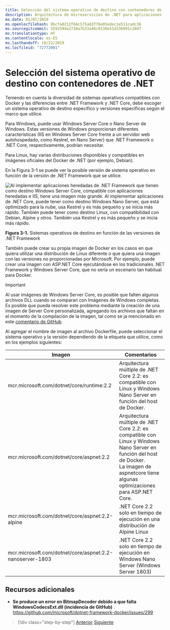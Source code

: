 ```yaml
---
title: Selección del sistema operativo de destino con contenedores de .NET
description: Arquitectura de microservicios de .NET para aplicaciones .NET en contenedor | Selección del sistema operativo de destino con contenedores de .NET
ms.date: 01/07/2019
ms.openlocfilehash: 8bcfa0212f84c575a63f76e05edec1e511cadc36
ms.sourcegitcommit: 559259da2738a7b33a46c0130e51d336091c2097
ms.translationtype: HT
ms.contentlocale: es-ES
ms.lasthandoff: 10/22/2019
ms.locfileid: "72772001"
---
```

# <a name="what-os-to-target-with-net-containers"></a>Selección del sistema operativo de destino con contenedores de .NET

Teniendo en cuenta la diversidad de sistemas operativos compatibles con Docker y las diferencias entre .NET Framework y .NET Core, debe escoger un sistema operativo de destino específico y versiones específicas según el marco que utilice.

Para Windows, puede usar Windows Server Core o Nano Server de Windows. Estas versiones de Windows proporcionan diferentes características (IIS en Windows Server Core frente a un servidor web autohospedado, como Kestrel, en Nano Server) que .NET Framework o .NET Core, respectivamente, podrían necesitar.

Para Linux, hay varias distribuciones disponibles y compatibles en imágenes oficiales del Docker de .NET (por ejemplo, Debian).

En la Figura 3-1 se puede ver la posible versión de sistema operativo en función de la versión de .NET Framework que se utilice.

![Al implementar aplicaciones heredadas de .NET Framework que tienen como destino Windows Server Core, compatible con aplicaciones heredadas e IIS, tiene una imagen más grande. Al implementar aplicaciones de .NET Core, puede tener como destino Windows Nano Server, que está optimizado para la nube, usa Kestrel y es más pequeño y se inicia más rápido. También puede tener como destino Linux, con compatibilidad con Debian, Alpine y otros. También usa Kestrel y es más pequeño y se inicia más rápido.](./media/image1.png)

**Figura 3-1.** Sistemas operativos de destino en función de las versiones de .NET Framework

También puede crear su propia imagen de Docker en los casos en que quiera utilizar una distribución de Linux diferente o que quiera una imagen con las versiones no proporcionadas por Microsoft. Por ejemplo, puede crear una imagen con ASP.NET Core ejecutándose en los tradicionales .NET Framework y Windows Server Core, que no sería un escenario tan habitual para Docker.

> [!IMPORTANT]
> Al usar imágenes de Windows Server Core, es posible que falten algunos archivos DLL cuando se comparan con Imágenes de Windows completas. Es posible que pueda resolver este problema mediante la creación de una imagen de Server Core personalizada, agregando los archivos que faltan en el momento de la compilación de la imagen, tal como se ja mencionado en este [comentario de GitHub](https://github.com/microsoft/dotnet-framework-docker/issues/299#issuecomment-511537448).

Al agregar el nombre de imagen al archivo Dockerfile, puede seleccionar el sistema operativo y la versión dependiendo de la etiqueta que utilice, como en los ejemplos siguientes:

| Imagen | Comentarios |
|-------|----------|
| mcr.microsoft.com/dotnet/core/runtime:2.2 | Arquitectura múltiple de .NET Core 2.2: es compatible con Linux y Windows Nano Server en función del host de Docker. |
| mcr.microsoft.com/dotnet/core/aspnet:2.2 | Arquitectura múltiple de .NET Core 2.2: es compatible con Linux y Windows Nano Server en función del host de Docker. <br/> La imagen de aspnetcore tiene algunas optimizaciones para ASP.NET Core. |
| mcr.microsoft.com/dotnet/core/aspnet:2.2-alpine | .NET Core 2.2 solo en tiempo de ejecución en una distribución de Alpine Linux |
| mcr.microsoft.com/dotnet/core/aspnet:2.2-nanoserver-1803 | .NET Core 2.2 solo en tiempo de ejecución en Windows Nano Server (Windows Server 1803) |

## <a name="additional-resources"></a>Recursos adicionales

- **Se produce un error en BitmapDecoder debido a que falta WindowsCodecsExt.dll (incidencia de GitHub)** .  
  <https://github.com/microsoft/dotnet-framework-docker/issues/299>

> [!div class="step-by-step"]
> [Anterior](container-framework-choice-factors.md)
> [Siguiente](official-net-docker-images.md)
